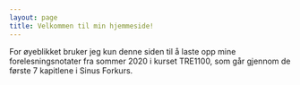 ```yaml
---
layout: page
title: Velkommen til min hjemmeside! 
---
```


For øyeblikket bruker jeg kun denne siden til å laste opp mine forelesningsnotater fra sommer 2020 i kurset TRE1100, som går gjennom de første 7 kapitlene i Sinus Forkurs.
